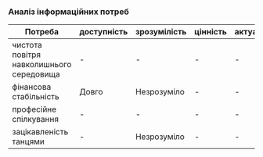 ### Аналіз інформаційних потреб

| Потреба                                  | доступність | зрозумілість | цінність    | актуальність |
| -----------                              | ----------- | -----------  | ----------- | -----------  |
| чистота повітря навколишнього середовища |      -      | -            | -           | -            |
| фінансова стабільність                   | Довго       | Незрозуміло  | -           | -            |
| професійне спілкування                   | -           | -            | -           | -            |
| зацікавленість танцями                   | -           | Незрозуміло  | -           | -            |
